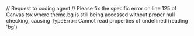 // Request to coding agent
// Please fix the specific error on line 125 of Canvas.tsx where theme.bg is still being accessed without proper null checking, causing TypeError: Cannot read properties of undefined (reading 'bg')